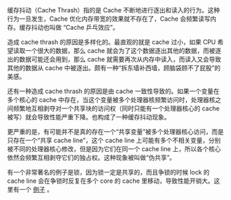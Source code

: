缓存抖动（Cache Thrash）指的是 Cache 不断地进行逐出和读入的行为。这种行为一旦发生，Cache 优化内存带宽的效果就不存在了，Cache 会频繁读写内存。缓存抖动也叫做 “Cache 乒乓效应”。

造成 cache thrash 的原因是多样化的。最直观的就是 cache 过小，如果 CPU 希望读取一个很大的数据，那么 cache 就会为了这个数据逐出其他的数据，而被逐出的数据可能还会用到，那么 cache 就需要再次从内存中读入，而读入又会导致其他的数据从 cache 中被逐出。颇有一种“拆东墙补西墙，顾脑袋顾不了屁股”的美感。

还有一种造成 cache thrash 的原因是由 cache 一致性导致的。如果一个变量在多个核心的 cache 中存在，当这个变量被多个处理器核频繁访问时，处理器核之间频繁地互相剥夺对一个共享块的访问权（同时只能有一个处理器核心的 cache 被写）就会导致性能严重下降。也构成了一种缓存抖动现象。

更严重的是，有可能并不是真的存在一个“共享变量”被多个处理器核心访问，而是只存在一个“共享 cache line”，这个 cache line 上可能有多个不相关变量，分别被不同的处理器核心修改，但是因为它们在同一个 cache line 上，所以各个核心依然会频繁互相剥夺它们的独占权。这种现象被叫做“伪共享”。

有一个非常著名的例子是锁，因为锁一定是共享的，而且争锁的时候 lock 的 cache line 会在争锁时反复在多个 core 的 cache 里移动，导致性能开销大。这里有一个 [例子](https://www.cnblogs.com/zhujiwei/p/14726848.html) 。
